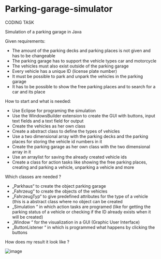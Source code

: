 # Parking-garage-simulator

CODING TASK

Simulation of a parking garage in Java

Given requirements:

- The amount of the parking decks and parking places is not given and has to be changeable
- The parking garage has to support the vehicle types car and motorcycle
- The vehicles must also exist outside of the parking garage
- Every vehicle has a unique ID (license plate number)
- It must be possible to park and unpark the vehicles in the parking garage
- It has to be possible to show the free parking places and to search for a car and its place

How to start and what is needed:

- Use Eclipse for programing the simulation 
- Use the WindowsBuilder extension to create the GUI with buttons, input text fields and a text field for output
- Create the vehicles as her own class
- Create a abstract class to define the types of vehicles
- Use a two dimensional array with the parking decks and the parking places for storing the vehicle id numbers in it
- Create the parking garage as her own class with the two dimensional array in it
- Use an arraylist for saving the already created vehicle ids
- Create a class for action tasks like showing the free parking places, creating and parking a vehicle, unparking a vehicle and more

Which classes are needed ?

- „Parkhaus“ to create the object parking garage
- „Fahrzeug“ to create the objects of the vehicles
- „FahrzeugTyp“ to give predefined attributes for the type of a vehicle (this is a abstract class where no object can be created
- „Simulation “ in which action tasks are programed (like for getting the parking status of a vehicle or checking if the ID already exists when it will be created)
- „Window “ for the visualization in a GUI (Graphic User Interface)
- „ButtonListener “ in which is programmed what happens by clicking the buttons

How does my result it look like ?

![image](https://user-images.githubusercontent.com/109070237/178240549-b6c6d3df-184c-4fce-b3e9-6b833fe4f989.png)

